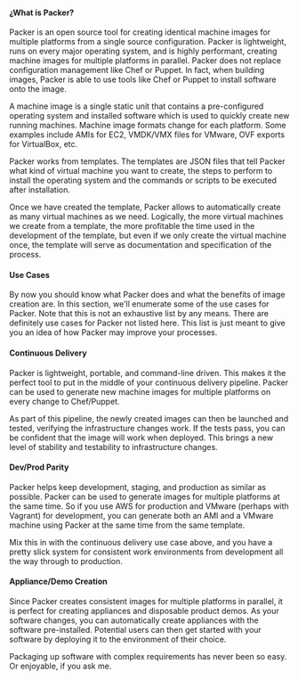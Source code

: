 #### ¿What is Packer?
Packer is an open source tool for creating identical machine images for multiple platforms from a single source configuration. Packer is lightweight, runs on every major operating system, and is highly performant, creating machine images for multiple platforms in parallel. Packer does not replace configuration management like Chef or Puppet. In fact, when building images, Packer is able to use tools like Chef or Puppet to install software onto the image.

A machine image is a single static unit that contains a pre-configured operating system and installed software which is used to quickly create new running machines. Machine image formats change for each platform. Some examples include AMIs for EC2, VMDK/VMX files for VMware, OVF exports for VirtualBox, etc.

Packer works from templates. The templates are JSON files that tell Packer what kind of virtual machine you want to create, the steps to perform to install the operating system and the commands or scripts to be executed after installation.

Once we have created the template, Packer allows to automatically create as many virtual machines as we need. Logically, the more virtual machines we create from a template, the more profitable the time used in the development of the template, but even if we only create the virtual machine once, the template will serve as documentation and specification of the process.


#### Use Cases
By now you should know what Packer does and what the benefits of image creation are. In this section, we'll enumerate some of the use cases for Packer. Note that this is not an exhaustive list by any means. There are definitely use cases for Packer not listed here. This list is just meant to give you an idea of how Packer may improve your processes.

#### Continuous Delivery
Packer is lightweight, portable, and command-line driven. This makes it the perfect tool to put in the middle of your continuous delivery pipeline. Packer can be used to generate new machine images for multiple platforms on every change to Chef/Puppet.

As part of this pipeline, the newly created images can then be launched and tested, verifying the infrastructure changes work. If the tests pass, you can be confident that the image will work when deployed. This brings a new level of stability and testability to infrastructure changes.

#### Dev/Prod Parity
Packer helps keep development, staging, and production as similar as possible. Packer can be used to generate images for multiple platforms at the same time. So if you use AWS for production and VMware (perhaps with Vagrant) for development, you can generate both an AMI and a VMware machine using Packer at the same time from the same template.

Mix this in with the continuous delivery use case above, and you have a pretty slick system for consistent work environments from development all the way through to production.

#### Appliance/Demo Creation
Since Packer creates consistent images for multiple platforms in parallel, it is perfect for creating appliances and disposable product demos. As your software changes, you can automatically create appliances with the software pre-installed. Potential users can then get started with your software by deploying it to the environment of their choice.

Packaging up software with complex requirements has never been so easy. Or enjoyable, if you ask me.
